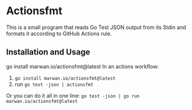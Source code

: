 # Actionsfmt

This is a small program that reads Go Test JSON output from its Stdin and formats it according to GitHub Actions rule. 

## Installation and Usage

go install marwan.io/actionsfmt@latest
In an actions workflow:

1. `go install marwan.io/actionsfmt@latest` 
2. run `go test -json | actionsfmt`

Or you can do it all in one line: `go test -json | go run marwan.io/actionsfmt@latest` 
